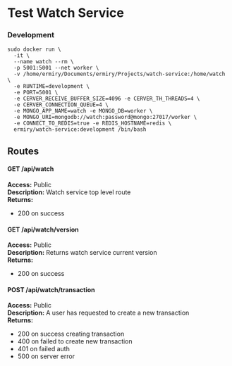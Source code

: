 # Test Watch Service

### Development
```
sudo docker run \
  -it \
  --name watch --rm \
  -p 5001:5001 --net worker \
  -v /home/ermiry/Documents/ermiry/Projects/watch-service:/home/watch \
  -e RUNTIME=development \
  -e PORT=5001 \
  -e CERVER_RECEIVE_BUFFER_SIZE=4096 -e CERVER_TH_THREADS=4 \
  -e CERVER_CONNECTION_QUEUE=4 \
  -e MONGO_APP_NAME=watch -e MONGO_DB=worker \
  -e MONGO_URI=mongodb://watch:password@mongo:27017/worker \
  -e CONNECT_TO_REDIS=true -e REDIS_HOSTNAME=redis \
  ermiry/watch-service:development /bin/bash
```

## Routes

#### GET /api/watch
**Access:** Public \
**Description:** Watch service top level route \
**Returns:**
  - 200 on success

#### GET /api/watch/version
**Access:** Public \
**Description:** Returns watch service current version \
**Returns:**
  - 200 on success

#### POST /api/watch/transaction
**Access:** Public \
**Description:** A user has requested to create a new transaction \
**Returns:**
  - 200 on success creating transaction
  - 400 on failed to create new transaction
  - 401 on failed auth
  - 500 on server error
